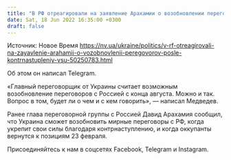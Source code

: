 ```yaml
---
title: "В РФ отреагировали на заявление Арахамии о возобновлении переговоров после контрнаступлений ВСУ"
date: Sat, 18 Jun 2022 16:35:00 +0300
draft: false
---
```

Источник: Новое Время https://nv.ua/ukraine/politics/v-rf-otreagirovali-na-zayavlenie-arahamii-o-vozobnovlenii-peregovorov-posle-kontrnastupleniy-vsu-50250783.html


Об этом он написал Telegram.

«Главный переговорщик от Украины считает возможным возобновление переговоров с Россией с конца августа. Можно и так. Вопрос в том, будет ли о чем и с кем говорить», — написал Медведев.

Ранее глава переговорной группы с Россией Давид Арахамия сообщил, что Украина сможет возобновить мирные переговоры с РФ, когда укрепит свои силы благодаря контрнаступлению, и когда оккупанты вернутся к позициям 23 февраля.

Присоединяйтесь к нам в соцсетях Facebook, Telegram и Instagram.
